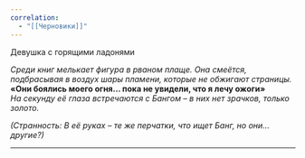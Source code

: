 ```yaml
---
correlation:
  - "[[Черновики]]"
---
```

Девушка с горящими ладонями

_Среди книг мелькает фигура в рваном плаще. Она смеётся, подбрасывая в воздух шары пламени, которые не обжигают страницы._  
**«Они боялись моего огня… пока не увидели, что я лечу ожоги»**  
_На секунду её глаза встречаются с Бангом – в них нет зрачков, только золото._

_(Странность: В её руках – те же перчатки, что ищет Банг, но они… другие?)_

---